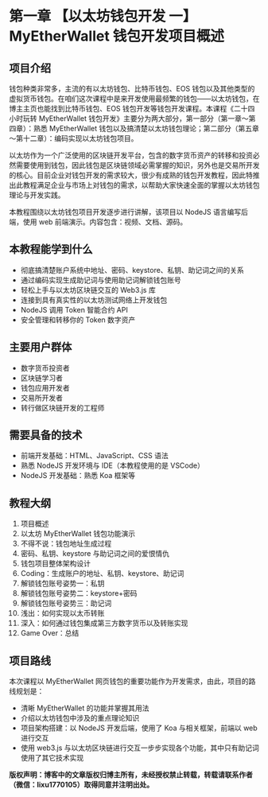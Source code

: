 # 第一章 【以太坊钱包开发 一】MyEtherWallet 钱包开发项目概述

## 项目介绍

钱包种类非常多，主流的有以太坊钱包、比特币钱包、EOS 钱包以及其他类型的虚拟货币钱包。在咱们这次课程中是来开发使用最频繁的钱包——以太坊钱包，在博主主页也能找到比特币钱包、EOS 钱包开发等钱包开发课程。本课程《二十四小时玩转 MyEtherWallet 钱包开发》主要分为两大部分，第一部分（第一章～第四章）：熟悉 MyEtherWallet 钱包以及搞清楚以太坊钱包理论；第二部分（第五章～第十二章）：编码实现以太坊钱包项目。

以太坊作为一个广泛使用的区块链开发平台，包含的数字货币资产的转移和投资必然需要使用到钱包，因此钱包是区块链领域必需掌握的知识，另外也是交易所开发的核心。目前企业对钱包开发的需求较大，很少有成熟的钱包开发教程，因此特推出此教程满足企业与市场上对钱包的需求，以帮助大家快速全面的掌握以太坊钱包理论与开发实践。

本教程围绕以太坊钱包项目开发逐步进行讲解，该项目以 NodeJS 语言编写后端，使用 web 前端演示。内容包含：视频、文档、源码。

## 本教程能学到什么

*   彻底搞清楚账户系统中地址、密码、keystore、私钥、助记词之间的关系
*   通过编码实现生成助记词与使用助记词解锁钱包账号
*   轻松上手与以太坊区块链交互的 Web3.js 库
*   连接到具有真实性的以太坊测试网络上开发钱包
*   NodeJS 调用 Token 智能合约 API
*   安全管理和转移你的 Token 数字资产

## 主要用户群体

*   数字货币投资者
*   区块链学习者
*   钱包应用开发者
*   交易所开发者
*   转行做区块链开发的工程师

## 需要具备的技术

*   前端开发基础：HTML、JavaScript、CSS 语法
*   熟悉 NodeJS 开发环境与 IDE（本教程使用的是 VSCode）
*   NodeJS 开发基础：熟悉 Koa 框架等

## 教程大纲

1.  项目概述
2.  以太坊 MyEtherWallet 钱包功能演示
3.  不得不说：钱包地址生成过程
4.  密码、私钥、keystore 与助记词之间的爱恨情仇
5.  钱包项目整体架构设计
6.  Coding：生成账户的地址、私钥、keystore、助记词
7.  解锁钱包账号姿势一：私钥
8.  解锁钱包账号姿势二：keystore+密码
9.  解锁钱包账号姿势三：助记词
10.  浅出：如何实现以太币转账
11.  深入：如何通过钱包集成第三方数字货币以及转账实现
12.  Game Over：总结

## 项目路线

本次课程以 MyEtherWallet 网页钱包的重要功能作为开发需求，由此，项目的路线规划是：

*   清晰 MyEtherWallet 的功能并掌握其用法
*   介绍以太坊钱包中涉及的重点理论知识
*   项目架构搭建：以 NodeJS 开发后端，使用了 Koa 与相关框架，前端以 web 进行交互
*   使用 web3.js 与以太坊区块链进行交互一步步实现各个功能，其中只有助记词使用了其它技术实现

**版权声明：博客中的文章版权归博主所有，未经授权禁止转载，转载请联系作者（微信：lixu1770105）取得同意并注明出处。**